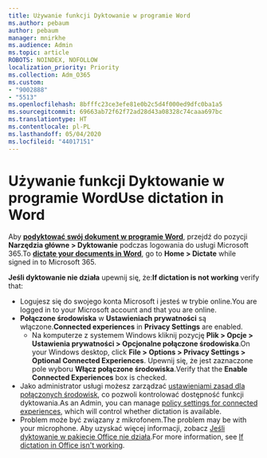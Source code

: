 ```yaml
---
title: Używanie funkcji Dyktowanie w programie Word
ms.author: pebaum
author: pebaum
manager: mnirkhe
ms.audience: Admin
ms.topic: article
ROBOTS: NOINDEX, NOFOLLOW
localization_priority: Priority
ms.collection: Adm_O365
ms.custom:
- "9002888"
- "5513"
ms.openlocfilehash: 8bfffc23ce3efe81e0b2c5d4f000ed9dfc0ba1a5
ms.sourcegitcommit: 69663ab72f62f72ad28d43a08328c74caaa697bc
ms.translationtype: HT
ms.contentlocale: pl-PL
ms.lasthandoff: 05/04/2020
ms.locfileid: "44017151"
---
```

# <a name="use-dictation-in-word"></a><span data-ttu-id="a3768-102">Używanie funkcji Dyktowanie w programie Word</span><span class="sxs-lookup"><span data-stu-id="a3768-102">Use dictation in Word</span></span>

<span data-ttu-id="a3768-103">Aby **[podyktować swój dokument w programie Word](https://support.office.com/article/dictate-your-documents-in-word-3876e05f-3fcc-418f-b8ab-db7ce0d11d3c)**, przejdź do pozycji **Narzędzia główne > Dyktowanie** podczas logowania do usługi Microsoft 365.</span><span class="sxs-lookup"><span data-stu-id="a3768-103">To **[dictate your documents in Word](https://support.office.com/article/dictate-your-documents-in-word-3876e05f-3fcc-418f-b8ab-db7ce0d11d3c)**, go to **Home > Dictate** while signed in to Microsoft 365.</span></span>

<span data-ttu-id="a3768-104">**Jeśli dyktowanie nie działa** upewnij się, że:</span><span class="sxs-lookup"><span data-stu-id="a3768-104">**If dictation is not working** verify that:</span></span>

- <span data-ttu-id="a3768-105">Logujesz się do swojego konta Microsoft i jesteś w trybie online.</span><span class="sxs-lookup"><span data-stu-id="a3768-105">You are logged in to your Microsoft account and that you are online.</span></span>
- <span data-ttu-id="a3768-106">**Połączone środowiska** w **Ustawieniach prywatności** są włączone.</span><span class="sxs-lookup"><span data-stu-id="a3768-106">**Connected experiences** in **Privacy Settings** are enabled.</span></span> 
    - <span data-ttu-id="a3768-107">Na komputerze z systemem Windows kliknij pozycję **Plik > Opcje > Ustawienia prywatności > Opcjonalne połączone środowiska**.</span><span class="sxs-lookup"><span data-stu-id="a3768-107">On your Windows desktop, click **File > Options > Privacy Settings > Optional Connected Experiences**.</span></span> <span data-ttu-id="a3768-108">Upewnij się, że jest zaznaczone pole wyboru **Włącz połączone środowiska**.</span><span class="sxs-lookup"><span data-stu-id="a3768-108">Verify that the **Enable Connected Experiences** box is checked.</span></span>
- <span data-ttu-id="a3768-109">Jako administrator usługi możesz zarządzać [ustawieniami zasad dla połączonych środowisk](https://docs.microsoft.com/deployoffice/privacy/manage-privacy-controls#policy-settings-for-connected-experiences), co pozwoli kontrolować dostępność funkcji dyktowania.</span><span class="sxs-lookup"><span data-stu-id="a3768-109">As an Admin, you can manage [policy settings for connected experiences](https://docs.microsoft.com/deployoffice/privacy/manage-privacy-controls#policy-settings-for-connected-experiences), which will control whether dictation is available.</span></span>
- <span data-ttu-id="a3768-110">Problem może być związany z mikrofonem.</span><span class="sxs-lookup"><span data-stu-id="a3768-110">The problem may be with your microphone.</span></span> <span data-ttu-id="a3768-111">Aby uzyskać więcej informacji, zobacz [Jeśli dyktowanie w pakiecie Office nie działa](https://support.office.com/article/If-dictation-in-Office-isn-t-working-3a740b4a-19d5-461c-b59a-d82172707fd4#OfficeVersion=Web).</span><span class="sxs-lookup"><span data-stu-id="a3768-111">For more information, see [If dictation in Office isn't working](https://support.office.com/article/If-dictation-in-Office-isn-t-working-3a740b4a-19d5-461c-b59a-d82172707fd4#OfficeVersion=Web).</span></span>
